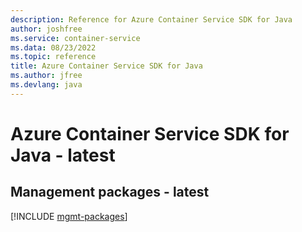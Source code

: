 ```yaml
---
description: Reference for Azure Container Service SDK for Java
author: joshfree
ms.service: container-service
ms.data: 08/23/2022
ms.topic: reference
title: Azure Container Service SDK for Java
ms.author: jfree
ms.devlang: java
---
```

# Azure Container Service SDK for Java - latest

## Management packages - latest
[!INCLUDE [mgmt-packages](container-service-mgmt-index.md)]